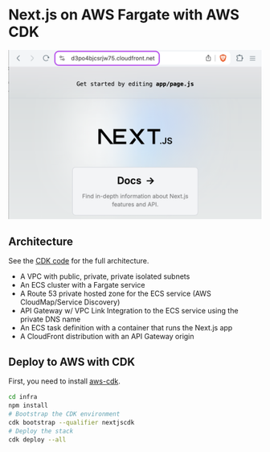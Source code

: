 # Next.js on AWS Fargate with AWS CDK
 
![Preview](./.readme/cloudfront-nextjs.png)

## Architecture

See the [CDK code](./infra/bin/infra.ts) for the full architecture.

- A VPC with public, private, private isolated subnets
- An ECS cluster with a Fargate service
- A Route 53 private hosted zone for the ECS service (AWS CloudMap/Service Discovery)
- API Gateway w/ VPC Link Integration to the ECS service using the private DNS name
- An ECS task definition with a container that runs the Next.js app
- A CloudFront distribution with an API Gateway origin

## Deploy to AWS with CDK

First, you need to install [aws-cdk](https://www.npmjs.com/package/aws-cdk).


```bash
cd infra
npm install
# Bootstrap the CDK environment
cdk bootstrap --qualifier nextjscdk
# Deploy the stack
cdk deploy --all
```
